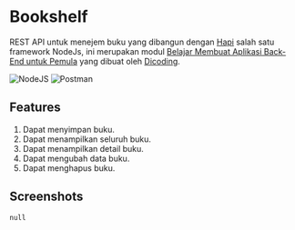 # Bookshelf

REST API untuk menejem buku yang dibangun dengan [Hapi](https://hapi.dev/) salah satu framework NodeJs, ini merupakan modul [Belajar Membuat Aplikasi Back-End untuk Pemula](https://www.dicoding.com/academies/261/)  yang dibuat oleh [Dicoding](https://www.dicoding.com/).

![NodeJS](https://img.shields.io/badge/node.js-6DA55F?style=for-the-badge&logo=node.js&logoColor=white) ![Postman](https://img.shields.io/badge/Postman-FF6C37?style=for-the-badge&logo=postman&logoColor=white)

## Features

1. Dapat menyimpan buku.
2. Dapat menampilkan seluruh buku.
3. Dapat menampilkan detail buku.
4. Dapat mengubah data buku.
5. Dapat menghapus buku.

## Screenshots

`null`
